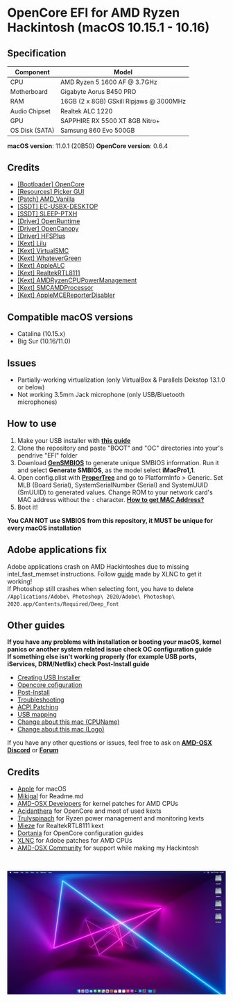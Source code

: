
# OpenCore EFI for AMD Ryzen Hackintosh (macOS 10.15.1 - 10.16)

## Specification
| **Component** | **Model** |
| ------------- | --------- |
| CPU | AMD Ryzen 5 1600 AF @ 3.7GHz |
| Motherboard | Gigabyte Aorus B450 PRO |
| RAM | 16GB (2 x 8GB) GSkill Ripjaws @ 3000MHz |
| Audio Chipset | Realtek ALC 1220|
| GPU | SAPPHIRE RX 5500 XT 8GB Nitro+ |
| OS Disk (SATA) | Samsung 860 Evo 500GB |

**macOS version**: 11.0.1 (20B50)
**OpenCore version**: 0.6.4  

## Credits
 - [[Bootloader] OpenCore](https://github.com/acidanthera/OpenCorePkg)
 - [[Resources] Picker GUI](https://github.com/acidanthera/OcBinaryData/tree/master/Resources)
 - [[Patch] AMD_Vanilla](https://github.com/AMD-OSX/AMD_Vanilla)
 - [[SSDT] EC-USBX-DESKTOP](https://github.com/dortania/Getting-Started-With-ACPI/blob/master/extra-files/compiled/SSDT-EC-USBX-DESKTOP.aml)
 - [[SSDT] SLEEP-PTXH](./OC/ACPI/SSDT-SLEEP-PTXH.aml)
 - [[Driver] OpenRuntime](https://github.com/acidanthera/OpenCorePkg)
 - [[Driver] OpenCanopy](https://github.com/acidanthera/OpenCorePkg)
 - [[Driver] HFSPlus](https://github.com/acidanthera/OcBinaryData/blob/master/Drivers/HfsPlus.efi)
 - [[Kext] Lilu](https://github.com/acidanthera/Lilu)
 - [[Kext] VirtualSMC](https://github.com/acidanthera/VirtualSMC)
 - [[Kext] WhateverGreen](https://github.com/acidanthera/WhateverGreen)
 - [[Kext] AppleALC](https://github.com/acidanthera/AppleALC)
 - [[Kext] RealtekRTL8111](https://github.com/Mieze/RTL8111_driver_for_OS_X)
 - [[Kext] AMDRyzenCPUPowerManagement](https://github.com/trulyspinach/SMCAMDProcessor)
 - [[Kext] SMCAMDProcessor](https://github.com/trulyspinach/SMCAMDProcessor)
 - [[Kext] AppleMCEReporterDisabler](https://github.com/AMD-OSX/AMD_Vanilla/blob/experimental-opencore/Extra/AppleMCEReporterDisabler.kext.zip)

## Compatible macOS versions
 - Catalina (10.15.x)
 - Big Sur (10.16/11.0)

## Issues
 - Partially-working virtualization (only VirtualBox & Parallels Dekstop 13.1.0 or below)
 - Not working 3.5mm Jack microphone (only USB/Bluetooth microphones)

## How to use
  1. Make your USB installer with [**this guide**](https://dortania.github.io/OpenCore-Install-Guide/installer-guide/)
  2. Clone the repository and paste "BOOT" and "OC" directories into your's pendrive "EFI" folder
  3. Download [**GenSMBIOS**](https://github.com/corpnewt/GenSMBIOS) to generate unique SMBIOS information. Run it and select **Generate SMBIOS**, as the model select **iMacPro1,1**.
  4. Open config.plist with [**ProperTree**](https://github.com/corpnewt/ProperTree) and go to PlatformInfo > Generic. Set MLB (Board Serial), SystemSerialNumber (Serial) and SystemUUID (SmUUID) to generated values. Change ROM to your network card's MAC address without the `:` character. [**How to get MAC Address?**](https://www.wikihow.com/Find-the-MAC-Address-of-Your-Computer)
  5. Boot it!  

**You CAN NOT use SMBIOS from this repository, it MUST be unique for every macOS installation**

## Adobe applications fix
Adobe applications crash on AMD Hackintoshes due to missing intel_fast_memset instructions.  Follow [guide](https://gist.github.com/naveenkrdy/26760ac5135deed6d0bb8902f6ceb6bd) made by XLNC to get it working!  
If Photoshop still crashes when selecting font, you have to delete `/Applications/Adobe\ Photoshop\ 2020/Adobe\ Photoshop\ 2020.app/Contents/Required/Deep_Font`

## Other guides
**If you have any problems with installation or booting your macOS, kernel panics or another system related issue check OC configuration guide**  
**If something else isn't working properly (for example USB ports, iServices, DRM/Netflix) check Post-Install guide**
 - [Creating USB Installer](https://dortania.github.io/OpenCore-Install-Guide/installer-guide/)
 - [Opencore cofiguration](https://dortania.github.io/OpenCore-Install-Guide/AMD/zen.html)
 - [Post-Install](https://dortania.github.io/OpenCore-Post-Install/)
 - [Troubleshooting](https://dortania.github.io/OpenCore-Post-Install/)
 - [ACPI Patching](https://dortania.github.io/Getting-Started-With-ACPI/)
 - [USB mapping](https://dortania.github.io/OpenCore-Post-Install/usb/)
 - [Change about this mac (CPUName)](https://amd-osx.com/forum/viewtopic.php?t=9516)
 - [Change about this mac (Logo)](https://github.com/jogerj/Mac-Ryzen-Logo)

If you have any other questions or issues, feel free to ask on [**AMD-OSX Discord**](https://discord.gg/EfCYAJW) or [**Forum**](https://forum.amd-osx.com)  

## Credits
 - [Apple](https://apple.com) for macOS
 - [Mikigal](https://github.com/mikigal/ryzen-hackintosh) for Readme.md
 - [AMD-OSX Developers](https://github.com/AMD-OSX) for kernel patches for AMD CPUs
 - [Acidanthera](https://github.com/acidanthera) for OpenCore and most of used kexts
 - [Trulyspinach](https://github.com/trulyspinach) for Ryzen power management and monitoring kexts
 - [Mieze](https://github.com/Mieze) for RealtekRTL8111 kext
 - [Dortania](https://github.com/dortania) for OpenCore configuration guides
 - [XLNC](https://github.com/naveenkrdy) for Adobe patches for AMD CPUs
 - [AMD-OSX Community](https://amd-osx.com) for support while making my Hackintosh
<br>

![Screenshot](/screenshot.png?raw=true)
